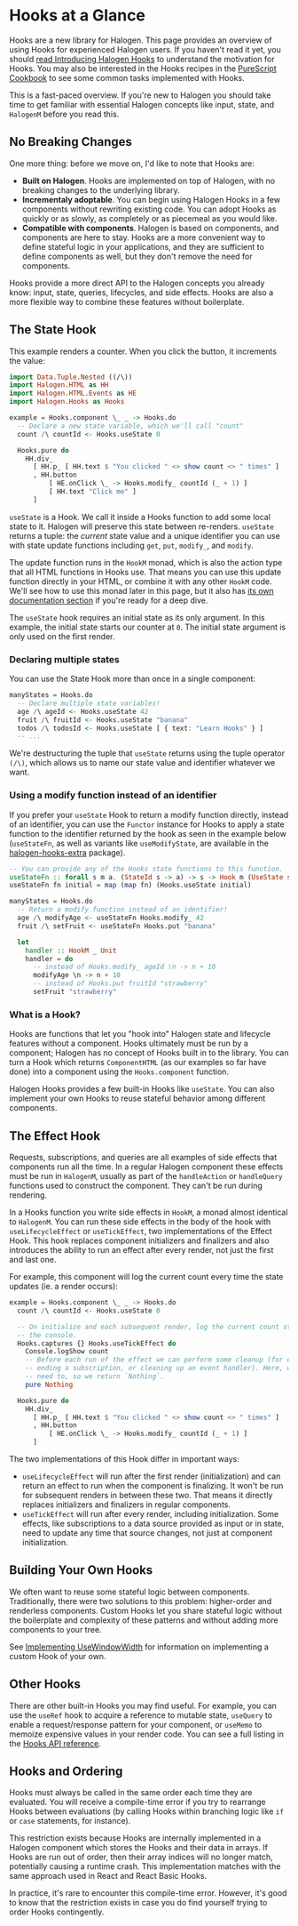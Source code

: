 # Hooks at a Glance

Hooks are a new library for Halogen. This page provides an overview of using Hooks for experienced Halogen users. If you haven't read it yet, you should [read Introducing Halogen Hooks](https://thomashoneyman.com/articles/introducing-halogen-hooks) to understand the motivation for Hooks. You may also be interested in the Hooks recipes in the [PureScript Cookbook](https://github.com/JordanMartinez/purescript-cookbook) to see some common tasks implemented with Hooks.

This is a fast-paced overview. If you're new to Halogen you should take time to get familiar with essential Halogen concepts like input, state, and `HalogenM` before you read this.

## No Breaking Changes

One more thing: before we move on, I'd like to note that Hooks are:

- **Built on Halogen**. Hooks are implemented on top of Halogen, with no breaking changes to the underlying library.
- **Incrementaly adoptable**. You can begin using Halogen Hooks in a few components without rewriting existing code. You can adopt Hooks as quickly or as slowly, as completely or as piecemeal as you would like.
- **Compatible with components**. Halogen is based on components, and components are here to stay. Hooks are a more convenient way to define stateful logic in your applications, and they are sufficient to define components as well, but they don't remove the need for components.

Hooks provide a more direct API to the Halogen concepts you already know: input, state, queries, lifecycles, and side effects. Hooks are also a more flexible way to combine these features without boilerplate.

## The State Hook

This example renders a counter. When you click the button, it increments the value:

```purs
import Data.Tuple.Nested ((/\))
import Halogen.HTML as HH
import Halogen.HTML.Events as HE
import Halogen.Hooks as Hooks

example = Hooks.component \_ _ -> Hooks.do
  -- Declare a new state variable, which we'll call "count"
  count /\ countId <- Hooks.useState 0

  Hooks.pure do
    HH.div_
      [ HH.p_ [ HH.text $ "You clicked " <> show count <> " times" ]
      , HH.button
          [ HE.onClick \_ -> Hooks.modify_ countId (_ + 1) ]
          [ HH.text "Click me" ]
      ]
```

`useState` is a Hook. We call it inside a Hooks function to add some local state to it. Halogen will preserve this state between re-renders. `useState` returns a tuple: the _current_ state value and a unique identifier you can use with state update functions including `get`, `put`, `modify_`, and `modify`.

The update function runs in the `HookM` monad, which is also the action type that all HTML functions in Hooks use. That means you can use this update function directly in your HTML, or combine it with any other `HookM` code. We'll see how to use this monad later in this page, but it also has [its own documentation section](./05-HookM.md) if you're ready for a deep dive.

The `useState` hook requires an initial state as its only argument. In this example, the initial state starts our counter at `0`. The initial state argument is only used on the first render.

### Declaring multiple states

You can use the State Hook more than once in a single component:

```purs
manyStates = Hooks.do
  -- Declare multiple state variables!
  age /\ ageId <- Hooks.useState 42
  fruit /\ fruitId <- Hooks.useState "banana"
  todos /\ todosId <- Hooks.useState [ { text: "Learn Hooks" } ]
  -- ...
```

We're destructuring the tuple that `useState` returns using the tuple operator `(/\)`, which allows us to name our state value and identifier whatever we want.

### Using a modify function instead of an identifier

If you prefer your `useState` Hook to return a modify function directly, instead of an identifier, you can use the `Functor` instance for Hooks to apply a state function to the identifier returned by the hook as seen in the example below (`useStateFn`, as well as variants like `useModifyState`, are available in the [halogen-hooks-extra](https://github.com/JordanMartinez/purescript-halogen-hooks-extra) package).

```purs
-- You can provide any of the Hooks state functions to this function.
useStateFn :: forall s m a. (StateId s -> a) -> s -> Hook m (UseState s) (s /\ a)
useStateFn fn initial = map (map fn) (Hooks.useState initial)

manyStates = Hooks.do
  -- Return a modify function instead of an identifier!
  age /\ modifyAge <- useStateFn Hooks.modify_ 42
  fruit /\ setFruit <- useStateFn Hooks.put "banana"

  let
    handler :: HookM _ Unit
    handler = do
      -- instead of Hooks.modify_ ageId \n -> n + 10
      modifyAge \n -> n + 10
      -- instead of Hooks.put fruitId "strawberry"
      setFruit "strawberry"
```

### What is a Hook?

Hooks are functions that let you "hook into" Halogen state and lifecycle features without a component. Hooks ultimately must be run by a component; Halogen has no concept of Hooks built in to the library. You can turn a Hook which returns `ComponentHTML` (as our examples so far have done) into a component using the `Hooks.component` function.

Halogen Hooks provides a few built-in Hooks like `useState`. You can also implement your own Hooks to reuse stateful behavior among different components.

## The Effect Hook

Requests, subscriptions, and queries are all examples of side effects that components run all the time. In a regular Halogen component these effects must be run in `HalogenM`, usually as part of the `handleAction` or `handleQuery` functions used to construct the component. They can't be run during rendering.

In a Hooks function you write side effects in `HookM`, a monad almost identical to `HalogenM`. You can run these side effects in the body of the hook with `useLifecycleEffect` or `useTickEffect`, two implementations of the Effect Hook. This hook replaces component initializers and finalizers and also introduces the ability to run an effect after every render, not just the first and last one.

For example, this component will log the current count every time the state updates (ie. a render occurs):

```purs
example = Hooks.component \_ _ -> Hooks.do
  count /\ countId <- Hooks.useState 0

  -- On initialize and each subsequent render, log the current count state to
  -- the console.
  Hooks.captures {} Hooks.useTickEffect do
    Console.logShow count
    -- Before each run of the effect we can perform some cleanup (for example:
    -- ending a subscription, or cleaning up an event handler). Here, we don't
    -- need to, so we return `Nothing`.
    pure Nothing

  Hooks.pure do
    HH.div_
      [ HH.p_ [ HH.text $ "You clicked " <> show count <> " times" ]
      , HH.button
          [ HE.onClick \_ -> Hooks.modify_ countId (_ + 1) ]
      ]
```

The two implementations of this Hook differ in important ways:

- `useLifecycleEffect` will run after the first render (initialization) and can return an effect to run when the component is finalizing. It won't be run for subsequent renders in between these two. That means it directly replaces initializers and finalizers in regular components.
- `useTickEffect` will run after every render, including initialization. Some effects, like subscriptions to a data source provided as input or in state, need to update any time that source changes, not just at component initialization.

## Building Your Own Hooks

We often want to reuse some stateful logic between components. Traditionally, there were two solutions to this problem: higher-order and renderless components. Custom Hooks let you share stateful logic without the boilerplate and complexity of these patterns and without adding more components to your tree.

See [Implementing UseWindowWidth](https://thomashoneyman.com/articles/introducing-halogen-hooks/#implementing-usewindowwidth) for information on implementing a custom Hook of your own.

## Other Hooks

There are other built-in Hooks you may find useful. For example, you can use the `useRef` hook to acquire a reference to mutable state, `useQuery` to enable a request/response pattern for your component, or `useMemo` to memoize expensive values in your render code. You can see a full listing in the [Hooks API reference](./07-Hooks-API.md).

## Hooks and Ordering

Hooks must always be called in the same order each time they are evaluated. You will receive a compile-time error if you try to rearrange Hooks between evaluations (by calling Hooks within branching logic like `if` or `case` statements, for instance).

This restriction exists because Hooks are internally implemented in a Halogen component which stores the Hooks and their data in arrays. If Hooks are run out of order, then their array indices will no longer match, potentially causing a runtime crash. This implementation matches with the same approach used in React and React Basic Hooks.

In practice, it's rare to encounter this compile-time error. However, it's good to know that the restriction exists in case you do find yourself trying to order Hooks contingently.
